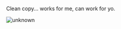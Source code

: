 
Clean copy... works for me, can work for yo.

![unknown](https://user-images.githubusercontent.com/59517785/182598152-c664b8e2-e425-45c4-9173-75bbd02df02d.png)
